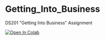 # Getting_Into_Business
DS201 "Getting Into Business" Assignment

[![Open In Colab](https://colab.research.google.com/drive/11TNGsCxGk7BHbMzgxiENt0RFmr1rh6TL#scrollTo=lO68HVp40bWy)](https://colab.research.google.com/drive/11TNGsCxGk7BHbMzgxiENt0RFmr1rh6TL#scrollTo=vgDknOuiHzsa) 
